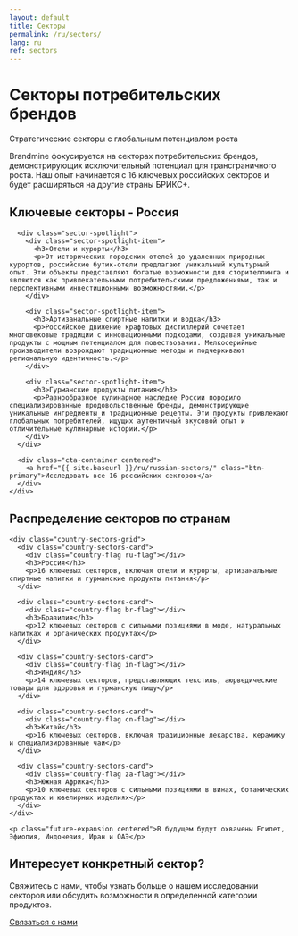 ```yaml
---
layout: default
title: Секторы
permalink: /ru/sectors/
lang: ru
ref: sectors
---
```


<!-- Hero Panel -->
<div class="full-width-panel hero-panel">
  <div class="panel-content centered">
    <h1>Секторы потребительских брендов</h1>
    <p class="hero-subtitle">Стратегические секторы с глобальным потенциалом роста</p>
  </div>
</div>

<!-- Introduction Panel -->
<div class="full-width-panel light-panel">
  <div class="panel-content">
    <p class="lead-text">Brandmine фокусируется на секторах потребительских брендов, демонстрирующих исключительный потенциал для трансграничного роста. Наш опыт начинается с 16 ключевых российских секторов и будет расширяться на другие страны БРИКС+.</p>
  </div>
</div>

<!-- Featured Sectors Panel -->
<div class="full-width-panel solution-panel">
  <div class="panel-content">
    <div class="content-card">
      <h2>Ключевые секторы - Россия</h2>
      
      <div class="sector-spotlight">
        <div class="sector-spotlight-item">
          <h3>Отели и курорты</h3>
          <p>От исторических городских отелей до удаленных природных курортов, российские бутик-отели предлагают уникальный культурный опыт. Эти объекты представляют богатые возможности для сторителлинга и являются как привлекательными потребительскими предложениями, так и перспективными инвестиционными возможностями.</p>
        </div>
        
        <div class="sector-spotlight-item">
          <h3>Артизанальные спиртные напитки и водка</h3>
          <p>Российское движение крафтовых дистиллерий сочетает многовековые традиции с инновационными подходами, создавая уникальные продукты с мощным потенциалом для повествования. Мелкосерийные производители возрождают традиционные методы и подчеркивают региональную идентичность.</p>
        </div>
        
        <div class="sector-spotlight-item">
          <h3>Гурманские продукты питания</h3>
          <p>Разнообразное кулинарное наследие России породило специализированные продовольственные бренды, демонстрирующие уникальные ингредиенты и традиционные рецепты. Эти продукты привлекают глобальных потребителей, ищущих аутентичный вкусовой опыт и отличительные кулинарные истории.</p>
        </div>
      </div>
      
      <div class="cta-container centered">
        <a href="{{ site.baseurl }}/ru/russian-sectors/" class="btn-primary">Исследовать все 16 российских секторов</a>
      </div>
    </div>
  </div>
</div>

<!-- Country Distribution Panel -->
<div class="full-width-panel light-panel">
  <div class="panel-content">
    <h2>Распределение секторов по странам</h2>
    
    <div class="country-sectors-grid">
      <div class="country-sectors-card">
        <div class="country-flag ru-flag"></div>
        <h3>Россия</h3>
        <p>16 ключевых секторов, включая отели и курорты, артизанальные спиртные напитки и гурманские продукты питания</p>
      </div>
      
      <div class="country-sectors-card">
        <div class="country-flag br-flag"></div>
        <h3>Бразилия</h3>
        <p>12 ключевых секторов с сильными позициями в моде, натуральных напитках и органических продуктах</p>
      </div>
      
      <div class="country-sectors-card">
        <div class="country-flag in-flag"></div>
        <h3>Индия</h3>
        <p>14 ключевых секторов, представляющих текстиль, аюрведические товары для здоровья и гурманскую пищу</p>
      </div>
      
      <div class="country-sectors-card">
        <div class="country-flag cn-flag"></div>
        <h3>Китай</h3>
        <p>16 ключевых секторов, включая традиционные лекарства, керамику и специализированные чаи</p>
      </div>
      
      <div class="country-sectors-card">
        <div class="country-flag za-flag"></div>
        <h3>Южная Африка</h3>
        <p>10 ключевых секторов с сильными позициями в винах, ботанических продуктах и ювелирных изделиях</p>
      </div>
    </div>
    
    <p class="future-expansion centered">В будущем будут охвачены Египет, Эфиопия, Индонезия, Иран и ОАЭ</p>
  </div>
</div>

<!-- Contact CTA Panel -->
<div class="full-width-panel cta-panel">
  <div class="panel-content centered">
    <h2>Интересует конкретный сектор?</h2>
    <p>Свяжитесь с нами, чтобы узнать больше о нашем исследовании секторов или обсудить возможности в определенной категории продуктов.</p>
    <a href="{{ site.baseurl }}/{{ page.lang }}/about/#contact" class="btn-secondary">Связаться с нами</a>
  </div>
</div>